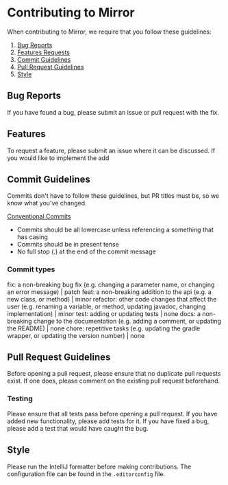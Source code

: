 # Contributing to Mirror

When contributing to Mirror, we require that you follow these guidelines:

1. [Bug Reports](#bug-reports)
2. [Features Requests](#features)
3. [Commit Guidelines](#commit-guidelines)
4. [Pull Request Guidelines](#pull-request-guidelines)
5. [Style](#style)

## Bug Reports

If you have found a bug, please submit an issue or pull request with the fix.

## Features

To request a feature, please submit an issue where it can be discussed. If you would like to
implement the add

## Commit Guidelines

Commits don't have to follow these guidelines, but PR titles must be, so we know what you've
changed.

[Conventional Commits](https://www.conventionalcommits.org/en/v1.0.0/)

- Commits should be all lowercase unless referencing a something that has casing
- Commits should be in present tense
- No full stop (.) at the end of the commit message

### Commit types

fix: a non-breaking bug fix (e.g. changing a parameter name, or changing an error message) | patch
feat: a non-breaking addition to the api (e.g. a new class, or method) | minor
refactor: other code changes that affect the user (e.g. renaming a variable, or method, updating javadoc, changing implementation) | minor
test: adding or updating tests | none
docs: a non-breaking change to the documentation (e.g. adding a comment, or updating the README) | none
chore: repetitive tasks (e.g. updating the gradle wrapper, or updating the version number) | none

## Pull Request Guidelines

Before opening a pull request, please ensure that no duplicate pull requests exist. If one does,
please comment on the existing pull request beforehand.

### Testing

Please ensure that all tests pass before opening a pull request. If you have added new
functionality, please add tests for it. If you have fixed a bug, please add a test that would have
caught the bug.

## Style

Please run the IntelliJ formatter before making contributions. The configuration file can be found
in the `.editorconfig` file.
